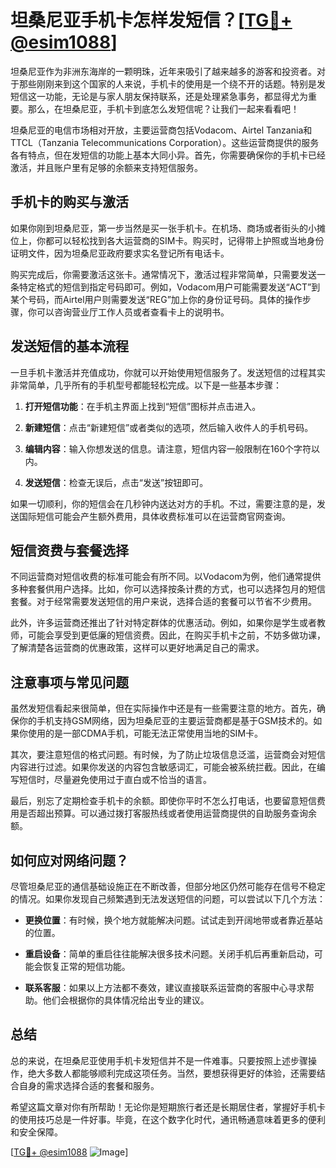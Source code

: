 # 坦桑尼亚手机卡怎样发短信？[[TG💪+ @esim1088](https://t.me/s/esim1088)]

坦桑尼亚作为非洲东海岸的一颗明珠，近年来吸引了越来越多的游客和投资者。对于那些刚刚来到这个国家的人来说，手机卡的使用是一个绕不开的话题。特别是发短信这一功能，无论是与家人朋友保持联系，还是处理紧急事务，都显得尤为重要。那么，在坦桑尼亚，手机卡到底怎么发短信呢？让我们一起来看看吧！

坦桑尼亚的电信市场相对开放，主要运营商包括Vodacom、Airtel Tanzania和TTCL（Tanzania Telecommunications Corporation）。这些运营商提供的服务各有特点，但在发短信的功能上基本大同小异。首先，你需要确保你的手机卡已经激活，并且账户里有足够的余额来支持短信服务。

## 手机卡的购买与激活

如果你刚到坦桑尼亚，第一步当然是买一张手机卡。在机场、商场或者街头的小摊位上，你都可以轻松找到各大运营商的SIM卡。购买时，记得带上护照或当地身份证明文件，因为坦桑尼亚政府要求实名登记所有电话卡。

购买完成后，你需要激活这张卡。通常情况下，激活过程非常简单，只需要发送一条特定格式的短信到指定号码即可。例如，Vodacom用户可能需要发送“ACT”到某个号码，而Airtel用户则需要发送“REG”加上你的身份证号码。具体的操作步骤，你可以咨询营业厅工作人员或者查看卡上的说明书。

## 发送短信的基本流程

一旦手机卡激活并充值成功，你就可以开始使用短信服务了。发送短信的过程其实非常简单，几乎所有的手机型号都能轻松完成。以下是一些基本步骤：

1. **打开短信功能**：在手机主界面上找到“短信”图标并点击进入。
   
2. **新建短信**：点击“新建短信”或者类似的选项，然后输入收件人的手机号码。

3. **编辑内容**：输入你想发送的信息。请注意，短信内容一般限制在160个字符以内。

4. **发送短信**：检查无误后，点击“发送”按钮即可。

如果一切顺利，你的短信会在几秒钟内送达对方的手机。不过，需要注意的是，发送国际短信可能会产生额外费用，具体收费标准可以在运营商官网查询。

## 短信资费与套餐选择

不同运营商对短信收费的标准可能会有所不同。以Vodacom为例，他们通常提供多种套餐供用户选择。比如，你可以选择按条计费的方式，也可以选择包月的短信套餐。对于经常需要发送短信的用户来说，选择合适的套餐可以节省不少费用。

此外，许多运营商还推出了针对特定群体的优惠活动。例如，如果你是学生或者教师，可能会享受到更低廉的短信资费。因此，在购买手机卡之前，不妨多做功课，了解清楚各运营商的优惠政策，这样可以更好地满足自己的需求。

## 注意事项与常见问题

虽然发短信看起来很简单，但在实际操作中还是有一些需要注意的地方。首先，确保你的手机支持GSM网络，因为坦桑尼亚的主要运营商都是基于GSM技术的。如果你使用的是一部CDMA手机，可能无法正常使用当地的SIM卡。

其次，要注意短信的格式问题。有时候，为了防止垃圾信息泛滥，运营商会对短信内容进行过滤。如果你发送的内容包含敏感词汇，可能会被系统拦截。因此，在编写短信时，尽量避免使用过于直白或不恰当的语言。

最后，别忘了定期检查手机卡的余额。即使你平时不怎么打电话，也要留意短信费用是否超出预算。可以通过拨打客服热线或者使用运营商提供的自助服务查询余额。

## 如何应对网络问题？

尽管坦桑尼亚的通信基础设施正在不断改善，但部分地区仍然可能存在信号不稳定的情况。如果你发现自己频繁遇到无法发送短信的问题，可以尝试以下几个方法：

- **更换位置**：有时候，换个地方就能解决问题。试试走到开阔地带或者靠近基站的位置。
  
- **重启设备**：简单的重启往往能解决很多技术问题。关闭手机后再重新启动，可能会恢复正常的短信功能。

- **联系客服**：如果以上方法都不奏效，建议直接联系运营商的客服中心寻求帮助。他们会根据你的具体情况给出专业的建议。

## 总结

总的来说，在坦桑尼亚使用手机卡发短信并不是一件难事。只要按照上述步骤操作，绝大多数人都能够顺利完成这项任务。当然，要想获得更好的体验，还需要结合自身的需求选择合适的套餐和服务。

希望这篇文章对你有所帮助！无论你是短期旅行者还是长期居住者，掌握好手机卡的使用技巧总是一件好事。毕竟，在这个数字化时代，通讯畅通意味着更多的便利和安全保障。

[[TG💪+ @esim1088](https://t.me/s/esim1088) ![Image](https://i.postimg.cc/4NQfJmqS/Snipaste-2025-05-13-00-14-12.png)]